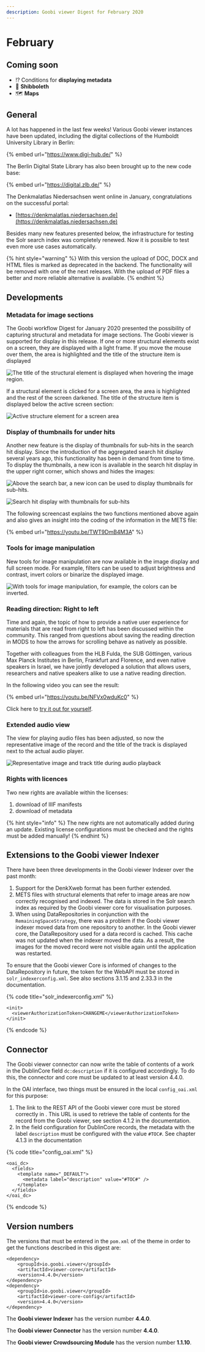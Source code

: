 ```yaml
---
description: Goobi viewer Digest for February 2020
---
```


# February

## Coming soon 

* ⁉ Conditions for **displaying metadata**
* 🔐 **Shibboleth** 
* 🗺 **Maps**

## General

A lot has happened in the last few weeks! Various Goobi viewer instances have been updated, including the digital collections of the Humboldt University Library in Berlin:

{% embed url="https://www.digi-hub.de/" %}



The Berlin Digital State Library has also been brought up to the new code base:

{% embed url="https://digital.zlb.de/" %}



The Denkmalatlas Niedersachsen went online in January, congratulations on the successful portal: 

* [https://denkmalatlas.niedersachsen.de](https://denkmalatlas.niedersachsen.de) 

Besides many new features presented below, the infrastructure for testing the Solr search index was completely renewed. Now it is possible to test even more use cases automatically.

{% hint style="warning" %}
With this version the upload of DOC, DOCX and HTML files is marked as deprecated in the backend. The functionality will be removed with one of the next releases. With the upload of PDF files a better and more reliable alternative is available.
{% endhint %}

## Developments 

### Metadata for image sections 

The Goobi workflow Digest for January 2020 presented the possibility of capturing structural and metadata for image sections. The Goobi viewer is supported for display in this release. If one or more structural elements exist on a screen, they are displayed with a light frame. If you move the mouse over them, the area is highlighted and the title of the structure item is displayed

![The title of the structural element is displayed when hovering the image region.](../.gitbook/assets/2020-02_hover_structure_element_image_area.gif)

If a structural element is clicked for a screen area, the area is highlighted and the rest of the screen darkened. The title of the structure item is displayed below the active screen section:

![Active structure element for a screen area](../.gitbook/assets/2020-02_active_structure_element_image_area.png)

### Display of thumbnails for under hits 

Another new feature is the display of thumbnails for sub-hits in the search hit display. Since the introduction of the aggregated search hit display several years ago, this functionality has been in demand from time to time. To display the thumbnails, a new icon is available in the search hit display in the upper right corner, which shows and hides the images:

![Above the search bar, a new icon can be used to display thumbnails for sub-hits.](../.gitbook/assets/2020-02_new_icon_show_thumbnails_for_sub_hits.png)

![Search hit display with thumbnails for sub-hits](../.gitbook/assets/2020-02_active_thumbnails_for_sub_hits.png)

The following screencast explains the two functions mentioned above again and also gives an insight into the coding of the information in the METS file:

{% embed url="https://youtu.be/TWT9DmB4M3A" %}



### Tools for image manipulation

New tools for image manipulation are now available in the image display and full screen mode. For example, filters can be used to adjust brightness and contrast, invert colors or binarize the displayed image.

![With tools for image manipulation, for example, the colors can be inverted.](../.gitbook/assets/2020-02_image_manipulation_tools.png)

### Reading direction: Right to left

Time and again, the topic of how to provide a native user experience for materials that are read from right to left has been discussed within the community. This ranged from questions about saving the reading direction in MODS to how the arrows for scrolling behave as natively as possible. 

Together with colleagues from the HLB Fulda, the SUB Göttingen, various Max Planck Institutes in Berlin, Frankfurt and Florence, and even native speakers in Israel, we have jointly developed a solution that allows users, researchers and native speakers alike to use a native reading direction. 

In the following video you can see the result:

{% embed url="https://youtu.be/NFVx0wduKc0" %}

Click here to [try it out for yourself](https://viewer.goobi.io/image/001935281/1/).

### Extended audio view

The view for playing audio files has been adjusted, so now the representative image of the record and the title of the track is displayed next to the actual audio player.

![Representative image and track title during audio playback](../.gitbook/assets/2020-02_audio_player_redesigned.png)

### Rights with licences 

Two new rights are available within the licenses: 

1. download of IIIF manifests 
2. download of metadata

{% hint style="info" %}
The new rights are not automatically added during an update. Existing license configurations must be checked and the rights must be added manually!
{% endhint %}

## Extensions to the Goobi viewer Indexer

There have been three developments in the Goobi viewer Indexer over the past month: 

1. Support for the DenkXweb format has been further extended. 
2. METS files with structural elements that refer to image areas are now correctly recognised and indexed. The data is stored in the Solr search index as required by the Goobi viewer core for visualisation purposes. 
3. When using DataRepositories in conjunction with the `RemainingSpaceStrategy`, there was a problem if the Goobi viewer indexer moved data from one repository to another. In the Goobi viewer core, the DataRepository used for a data record is cached. This cache was not updated when the indexer moved the data. As a result, the images for the moved record were not visible again until the application was restarted. 

To ensure that the Goobi viewer Core is informed of changes to the DataRepository in future, the token for the WebAPI must be stored in `solr_indexerconfig.xml`. See also sections 3.1.15 and 2.33.3 in the documentation.

{% code title="solr\_indexerconfig.xml" %}
```markup
<init>
  <viewerAuthorizationToken>CHANGEME</viewerAuthorizationToken>
</init>
```
{% endcode %}

## Connector 

The Goobi viewer connector can now write the table of contents of a work in the DublinCore field `dc:description` if it is configured accordingly. To do this, the connector and core must be updated to at least version 4.4.0. 

In the OAI interface, two things must be ensured in the local `config_oai.xml` for this purpose:

1. The link to the REST API of the Goobi viewer core must be stored correctly in . This URL is used to retrieve the table of contents for the record from the Goobi viewer, see section 4.1.2 in the documentation. 
2. In the field configuration for DublinCore records, the metadata with the label `description` must be configured with the value `#TOC#`. See chapter 4.1.3 in the documentation

{% code title="config\_oai.xml" %}
```markup
<oai_dc>
  <fields>
    <template name="_DEFAULT">
      <metadata label="description" value="#TOC#" />
    </template>
  </fields>
</oai_dc>
```
{% endcode %}

## Version numbers 

The versions that must be entered in the `pom.xml` of the theme in order to get the functions described in this digest are:

```markup
<dependency>
    <groupId>io.goobi.viewer</groupId>
    <artifactId>viewer-core</artifactId>
    <version>4.4.0</version>
</dependency>
<dependency>
    <groupId>io.goobi.viewer</groupId>
    <artifactId>viewer-core-config</artifactId>
    <version>4.4.0</version>
</dependency>
```

The **Goobi viewer Indexer** has the version number **4.4.0**. 

The **Goobi viewer Connector** has the version number **4.4.0**.

The **Goobi viewer Crowdsourcing Module** has the version number **1.1.10**.

